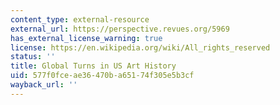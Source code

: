 ```yaml
---
content_type: external-resource
external_url: https://perspective.revues.org/5969
has_external_license_warning: true
license: https://en.wikipedia.org/wiki/All_rights_reserved
status: ''
title: Global Turns in US Art History
uid: 577f0fce-ae36-470b-a651-74f305e5b3cf
wayback_url: ''
---
```

